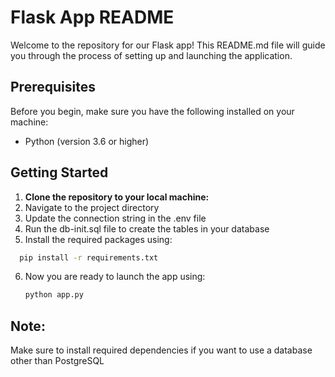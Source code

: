 # Flask App README

Welcome to the repository for our Flask app! This README.md file will guide you through the process of setting up and launching the application.

## Prerequisites

Before you begin, make sure you have the following installed on your machine:

- Python (version 3.6 or higher)

## Getting Started

1. **Clone the repository to your local machine:**
2. Navigate to the project directory
3. Update the connection string in the .env file
4. Run the db-init.sql file to create the tables in your database
5. Install the required packages using:
  ```bash
    pip install -r requirements.txt
  ```
6. Now you are ready to launch the app using:
   ```bash
   python app.py
   ```

## Note:
Make sure to install required dependencies if you want to use a database other than PostgreSQL
   
